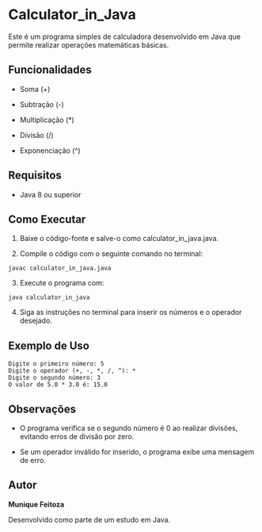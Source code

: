 # Calculator_in_Java

Este é um programa simples de calculadora desenvolvido em Java que permite realizar operações matemáticas básicas.

## Funcionalidades

- Soma (+)

- Subtração (-)

- Multiplicação (*)

- Divisão (/)

- Exponenciação (^)

## Requisitos

- Java 8 ou superior

## Como Executar

1. Baixe o código-fonte e salve-o como calculator_in_java.java.

2. Compile o código com o seguinte comando no terminal:

 ```
javac calculator_in_java.java
 ```

3. Execute o programa com:
   
 ```
java calculator_in_java
 ```

4. Siga as instruções no terminal para inserir os números e o operador desejado.

## Exemplo de Uso

 ```
Digite o primeiro número: 5
Digite o operador (+, -, *, /, ^): *
Digite o segundo número: 3
O valor de 5.0 * 3.0 é: 15.0
 ```

## Observações

- O programa verifica se o segundo número é 0 ao realizar divisões, evitando erros de divisão por zero.

- Se um operador inválido for inserido, o programa exibe uma mensagem de erro.

## Autor

**Munique Feitoza**

Desenvolvido como parte de um estudo em Java.
